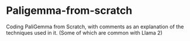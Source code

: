# Paligemma-from-scratch
Coding PaliGemma from Scratch, with comments as an explanation of the techniques used in it. (Some of which are common with Llama 2)
